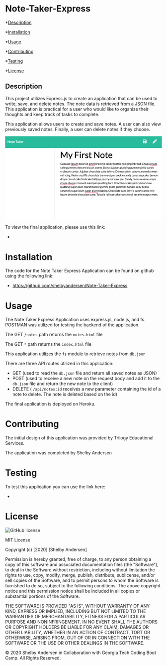# Note-Taker-Express

\*[Description](#Description)

\*[Installation](#Installation)

\*[Usage](#Usage)

\*[Contributing](#Contributing)

\*[Testing](#Testing)

\*[License](#License)

## Description

This project utilizes Express.js to create an application that can be used to write, save, and delete notes. The note data is retrieved from a JSON file. This application is practical for a user who would like to organize their thoughts and keep track of tasks to complete.

This application allows users to create and save notes. A user can also view previously saved notes. Finally, a user can delete notes if they choose.

![Note Taker Demo](./public/assets/images/note-taker-demo.png)

To view the final application, please use this link:

-

# Installation

The code for the Note Taker Express Application can be found on github using the following link:

- https://github.com/shelbyandersen/Note-Taker-Express

# Usage

The Note Taker Express Application uses express.js, node.js, and fs. POSTMAN was utilized for testing the backend of the application.

The GET `/notes` path returns the `notes.html` file

The GET `*` path returns the `index.html` file

This application utilizes the `fs` module to retrieve notes from `db.json`

There are three API routes utilized in this application:

- GET (used to read the `db.json` file and return all saved notes as JSON)
- POST (used to receive a new note on the request body and add it to the `db.json` file and return the new note to the client)
- DELETE ( `/api/notes:id` receives a new parameter containing the id of a note to delete. The note is deleted based on the id)

The final application is deployed on Heroku.

# Contributing

The initial design of this application was provided by Trilogy Educational Services.

The application was completed by Shelby Andersen

# Testing

To test this application you can use the link here:

-

# License

![GitHub license](https://img.shields.io/badge/license-MIT-blue.svg)

MIT License

Copyright (c) [2020] [Shelby Andersen]

Permission is hereby granted, free of charge, to any person obtaining a copy of this software and associated documentation files (the "Software"), to deal in the Software without restriction, including without limitation the rights to use, copy, modify, merge, publish, distribute, sublicense, and/or sell copies of the Software, and to permit persons to whom the Software is furnished to do so, subject to the following conditions: The above copyright notice and this permission notice shall be included in all copies or substantial portions of the Software.

THE SOFTWARE IS PROVIDED "AS IS", WITHOUT WARRANTY OF ANY KIND, EXPRESS OR IMPLIED, INCLUDING BUT NOT LIMITED TO THE WARRANTIES OF MERCHANTABILITY, FITNESS FOR A PARTICULAR PURPOSE AND NONINFRINGEMENT. IN NO EVENT SHALL THE AUTHORS OR COPYRIGHT HOLDERS BE LIABLE FOR ANY CLAIM, DAMAGES OR OTHER LIABILITY, WHETHER IN AN ACTION OF CONTRACT, TORT OR OTHERWISE, ARISING FROM, OUT OF OR IN CONNECTION WITH THE SOFTWARE OR THE USE OR OTHER DEALINGS IN THE SOFTWARE.

© 2020 Shelby Andersen in Collaboration with Georgia Tech Coding Boot Camp. All Rights Reserved.
